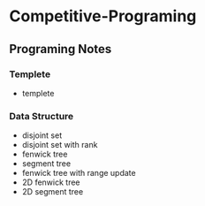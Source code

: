 # Competitive-Programing

## Programing Notes

### Templete
- templete

### Data Structure
- disjoint set
- disjoint set with rank
- fenwick tree
- segment tree
- fenwick tree with range update
- 2D fenwick tree
- 2D segment tree
